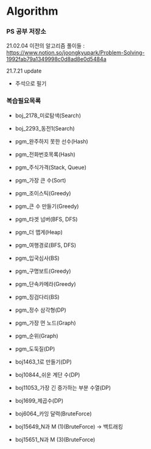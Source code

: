 # Algorithm
### PS 공부 저장소

21.02.04 이전의 알고리즘 풀이들 : https://www.notion.so/joongkyupark/Problem-Solving-1992fab79a1349998c0d8ad8e0d5484a

21.7.21 update
- 주석으로 필기

### 복습필요목록
+ boj_2178_미로탐색(Search)
+ boj_2293_동전1(Search)
+ pgm_완주하지 못한 선수(Hash)
+ pgm_전화번호목록(Hash)
+ pgm_주식가격(Stack, Queue)
+ pgm_가장 큰 수(Sort)
+ pgm_조이스틱(Greedy)
+ pgm_큰 수 만들기(Greedy)
+ pgm_타겟 넘버(BFS, DFS)
+ pgm_더 맵게(Heap)
+ pgm_여행경로(BFS, DFS)
+ pgm_입국심사(BS)
+ pgm_구명보트(Greedy)
+ pgm_단속카메라(Greedy)
+ pgm_징검다리(BS)
+ pgm_정수 삼각형(DP)
+ pgm_가장 먼 노드(Graph)
+ pgm_순위(Graph)

+ pgm_도둑질(DP)
+ boj1463_1로 만들기(DP)
+ boj10844_쉬운 계단 수(DP)
+ boj11053_가장 긴 증가하는 부분 수열(DP)
+ boj1699_제곱수(DP)

+ boj6064_카잉 달력(BruteForce)
+ boj15649_N과 M (1)(BruteForce) -> 백트래킹
+ boj15651_N과 M (3)(BruteForce)

